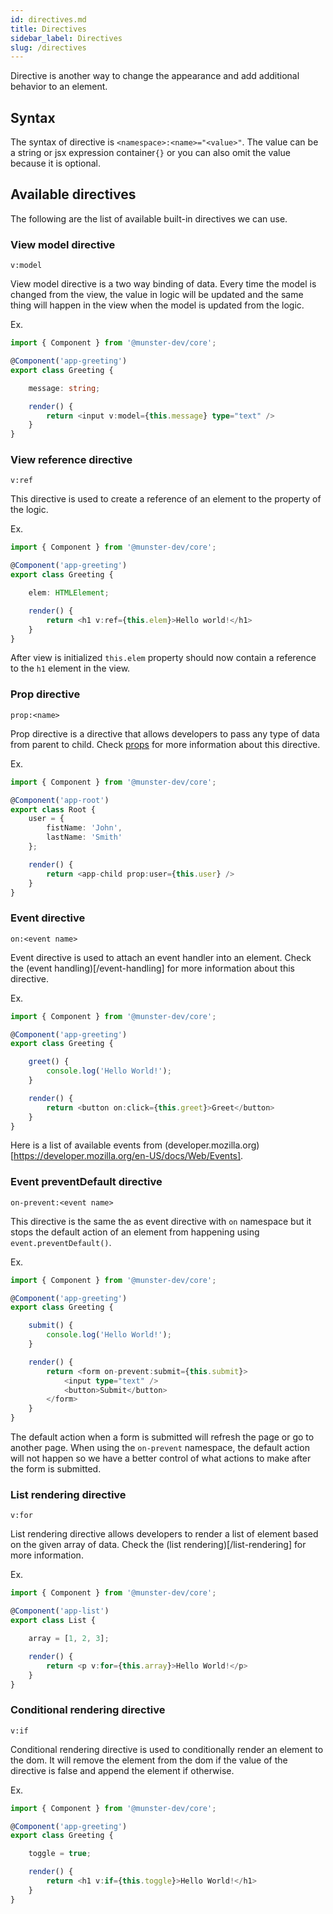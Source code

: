 ```yaml
---
id: directives.md
title: Directives
sidebar_label: Directives
slug: /directives
---
```


Directive is another way to change the appearance and add additional behavior to an element.

## Syntax

The syntax of directive is `<namespace>:<name>="<value>"`.
The value can be a string or jsx expression container`{}` or you can also omit the value because it is optional.

## Available directives

The following are the list of available built-in directives we can use.

### View model directive

`v:model`

View model directive is a two way binding of data.
Every time the model is changed from the view, the value in logic will be updated and the same thing will happen in the view when the model is updated from the logic.

Ex.

```typescript
import { Component } from '@munster-dev/core';

@Component('app-greeting')
export class Greeting {

    message: string;

    render() {
        return <input v:model={this.message} type="text" />
    }
}
```

### View reference directive

`v:ref`

This directive is used to create a reference of an element to the property of the logic.

Ex.

```typescript
import { Component } from '@munster-dev/core';

@Component('app-greeting')
export class Greeting {

    elem: HTMLElement;

    render() {
        return <h1 v:ref={this.elem}>Hello world!</h1>
    }
}
```

After view is initialized `this.elem` property should now contain a reference to the `h1` element in the view.

### Prop directive

`prop:<name>`

Prop directive is a directive that allows developers to pass any type of data from parent to child.
Check [props](/props) for more information about this directive.

Ex.

```typescript
import { Component } from '@munster-dev/core';

@Component('app-root')
export class Root {
    user = {
        fistName: 'John',
        lastName: 'Smith'
    };

    render() {
        return <app-child prop:user={this.user} />
    }
}
```

### Event directive

`on:<event name>`

Event directive is used to attach an event handler into an element.
Check the (event handling)[/event-handling] for more information about this directive.

Ex.

```typescript
import { Component } from '@munster-dev/core';

@Component('app-greeting')
export class Greeting {

    greet() {
        console.log('Hello World!');
    }

    render() {
        return <button on:click={this.greet}>Greet</button>
    }
}
```

Here is a list of available events from (developer.mozilla.org)[https://developer.mozilla.org/en-US/docs/Web/Events].

### Event preventDefault directive

`on-prevent:<event name>`

This directive is the same the as event directive with `on` namespace but it stops the default action of an element from happening using `event.preventDefault()`.

Ex.

```typescript
import { Component } from '@munster-dev/core';

@Component('app-greeting')
export class Greeting {

    submit() {
        console.log('Hello World!');
    }

    render() {
        return <form on-prevent:submit={this.submit}>
            <input type="text" />
            <button>Submit</button>
        </form>
    }
}
```

The default action when a form is submitted will refresh the page or go to another page.
When using the `on-prevent` namespace, the default action will not happen so we have a better control of what actions to make after the form is submitted.

### List rendering directive

`v:for`

List rendering directive allows developers to render a list of element based on the given array of data.
Check the (list rendering)[/list-rendering] for more information.

Ex.

```typescript
import { Component } from '@munster-dev/core';

@Component('app-list')
export class List {

    array = [1, 2, 3];

    render() {
        return <p v:for={this.array}>Hello World!</p>
    }
}
```

### Conditional rendering directive

`v:if`

Conditional rendering directive is used to conditionally render an element to the dom.
It will remove the element from the dom if the value of the directive is false and append the element if otherwise.

Ex.

```typescript
import { Component } from '@munster-dev/core';

@Component('app-greeting')
export class Greeting {

    toggle = true;

    render() {
        return <h1 v:if={this.toggle}>Hello World!</h1>
    }
}
```

<!-- ## List Rendering

`view:for`

List rendering directive allows developers to render a list of element based on the given array of data.

Here's an example on how to use list rendering:

```typescript
<p view:for={this.array}>Hello World!</p>
```
```typescript
@Component({
    selector: 'app-root',
    view: './root.view'
})
export class RootComponent {
    array = [1, 2, 3];
}
```

## List item name

`view:for-item`

It allows developers to set the variable name of the list item and display it in view.
If no list item directive is provided, it is `$item` by default.

Here's an example on how to use list item directive:

```javascript
    <p view:for={this.array} view:for-item="listItem">{listItem}</p>
```
```javascript
@Component({
    selector: 'app-root',
    view: './root.view'
})
export class RootComponent {
    array = ['foo', 'bar', 'bazz'];
}
```

The example code above will generate a list of elements that looks like the following.

```html
<p>foo</p>
<p>bar</p>
<p>bazz</p>
```

## List index

`view:for-index`

It allows developers to set the variable name of the list item index.
If no list index directive is provided, it is `$index` by default.

```javascript
    <p view:for={this.array} view:for-index="listIndex">{listIndex}</p>
```
```javascript
import { Component } from '@munster-dev/core';

@Component({
    selector: 'app-root'
})
export class RootComponent {
    array = ['foo', 'bar', 'bazz'];
}
```

The example code above will generate list of element that looks like the following.

```html
<p>0</p>
<p>1</p>
<p>2</p>
```

## Conditional rendering

`view:if`

Conditional rendering is used to conditionally render an element to the dom.
It uses the `view:if` directive which removes an element from the dom if the value is a falsy and append the element if otherwise.

Here's an example on how to use conditional rendering:

```javascript
<h1 view:if={this.toggle}></h1>
```
```javascript
import { Component } from '@munster-dev/core';

@Component({
    selector: 'app-root'
})
export class RootComponent {
    toggle = true;
}
``` -->
